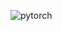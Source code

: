 ![pytorch](https://user-images.githubusercontent.com/101251439/213383154-39b10b5f-7a73-4a7b-85b4-098d94b7b8f7.svg)

